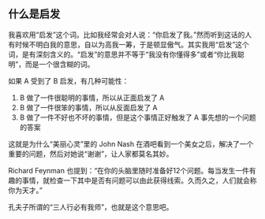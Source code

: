 <div class="inner">
<h2>什么是启发</h2>
<p>我喜欢用“启发”这个词。比如我经常会对人说：“你启发了我。”然而听到这话的人有时候不明白我的意思，自以为高我一筹，于是顿显傲气。其实我用“启发”这个词，是有深刻含义的。“启发”的意思并不等于“我没有你懂得多”或者“你比我聪明”，而是一个很含糊的词。</p>
<p>如果 A 受到了 B 启发，有几种可能性：</p>
<ol>
<li>B 做了一件很聪明的事情，所以从正面启发了 A</li>
<li>B 做了一件很笨的事情，所以从反面启发了 A</li>
<li>B 做了一件不好也不坏的事情，但是这个事情正好触发了 A 事先想的一个问题的答案</li>
</ol>
<p>这就是为什么“美丽心灵”里的 John Nash 在酒吧看到一个美女之后，解决了一个重要的问题，然后对她说“谢谢”，让人家都莫名其妙。</p>
<p>Richard Feynman 也提到：“在你的头脑里随时准备好12个问题。每当发生一件有趣的事情，就检查一下其中是否有问题可以由此获得线索。久而久之，人们就会称你为天才。”</p>
<p>孔夫子所谓的“三人行必有我师”，也就是这个意思吧。</p>
</div>
<!--
<div class="ad-banner" style="margin-top: 5px">
<script async src="//pagead2.googlesyndication.com/pagead/js/adsbygoogle.js"></script>
<ins class="adsbygoogle"
                    style="display:inline-block;width:100%;height:90px"
                    data-ad-client="ca-pub-1331524016319584"
                    data-ad-slot="6657867155"></ins>
<script>(adsbygoogle = window.adsbygoogle || []).push({});</script>
</div>
<script data-ad-client="ca-pub-1331524016319584" async
            src="https://pagead2.googlesyndication.com/pagead/js/adsbygoogle.js">
</script>
        -->
    